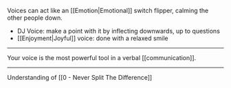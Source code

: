 Voices can act like an [[Emotion|Emotional]] switch flipper, calming the other people down.

- DJ Voice: make a point with it by inflecting downwards, up to questions
- [[Enjoyment|Joyful]] voice: done with a relaxed smile

---

Your voice is the most powerful tool in a verbal [[communication]].

---

Understanding of [[0 - Never Split The Difference]]
